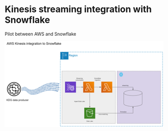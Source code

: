 # Kinesis streaming integration with Snowflake

Pilot between AWS and Snowflake



![architecture](https://github.com/AndresUrregoAngel/cloud/blob/master/architectures/aws-connector-usecase.png)
